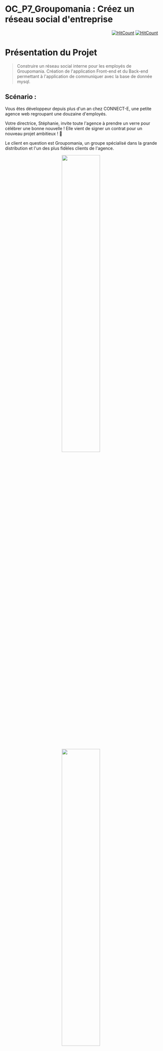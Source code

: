 # OC_P7_Groupomania : Créez un réseau social d'entreprise

<div align="right">

[![HitCount](https://hits.dwyl.com/mhihmi/HilmiMehdi_7_01052022.svg?style=flat&show=unique)](# "Unique view count")
[![HitCount](https://hits.dwyl.com/mhihmi/HilmiMehdi_7_01052022.svg?style=flat)](# "All view count")

</div>

# Présentation du Projet

> Construire un réseau social interne pour les employés de Groupomania. Création de l'application Front-end et du Back-end permettant à l'application de communiquer avec la base de donnée mysql.

## Scénario :

Vous êtes développeur depuis plus d'un an chez CONNECT-E, une petite agence web regroupant une douzaine d'employés.

Votre directrice, Stéphanie, invite toute l'agence à prendre un verre pour célébrer une bonne nouvelle ! Elle vient de signer un contrat pour un nouveau projet ambitieux ! 🥂

Le client en question est Groupomania, un groupe spécialisé dans la grande distribution et l'un des plus fidèles clients de l'agence.

<p align="center">
    <a href="#gh-light-mode-only"><img src="https://github.com/mhihmi/HilmiMehdi_7_01052022/backend/blob/main/images/Readme/icon-left-font-monochrome-black" width="50%"/></a>&nbsp;
    <a href="#gh-light-mode-only"><img src="https://github.com/mhihmi/HilmiMehdi_7_01052022//backend/blob/main/images/Readme/icon-left-font-monochrome-white" width="50%"/></a>&nbsp;
</p>

Le projet consiste à construire un réseau social interne pour les employés de Groupomania. Le but de cet outil est de faciliter les interactions entre collègues. Le département RH de Groupomania a laissé libre cours à son imagination pour les fonctionnalités du réseau et a imaginé plusieurs briques pour favoriser les échanges entre collègues.

## Livrables attendus :

- Un document TXT contenant le lien vers le repertoire GitHub contenant le **code de l’application**.

## Compétences évaluées

* Authentifier un utilisateur et maintenir sa session
* Gérer un stockage de données à l'aide de SQL
* Implémenter un stockage de données sécurisé en utilisant SQL
* Personnaliser le contenu envoyé à un client web